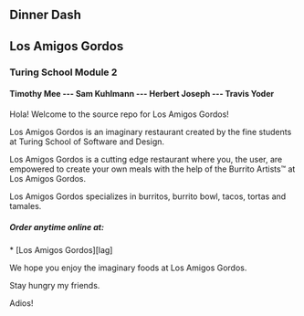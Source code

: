 ## Dinner Dash
<h2>Los Amigos Gordos</h2>
<h3>Turing School Module 2</h3>
<h4>Timothy Mee  ---  Sam Kuhlmann  ---  Herbert Joseph ---  Travis Yoder</h4>

Hola! Welcome to the source repo for Los Amigos Gordos!

Los Amigos Gordos is an imaginary restaurant created by
the fine students at Turing School of Software and Design.

Los Amigos Gordos is a cutting edge restaurant where you,
the user, are empowered to create your own meals with the
help of the Burrito Artists™ at Los Amigos Gordos.

Los Amigos Gordos specializes in burritos, burrito bowl,
tacos, tortas and tamales.

<h5>Order anytime online at:</h5> 
  * [Los Amigos Gordos][lag]


[lag]: https://amigosgordos.herokuapp.com/
    
We hope you enjoy the imaginary foods at Los Amigos 
Gordos.

Stay hungry my friends.

Adios!
